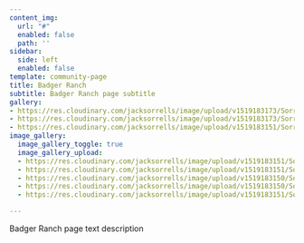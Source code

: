 ```yaml
---
content_img:
  url: "#"
  enabled: false
  path: ''
sidebar:
  side: left
  enabled: false
template: community-page
title: Badger Ranch
subtitle: Badger Ranch page subtitle
gallery:
- https://res.cloudinary.com/jacksorrells/image/upload/v1519183173/SorrellsandCo/badger-ranch-popup/SC_Pool5.jpg
- https://res.cloudinary.com/jacksorrells/image/upload/v1519183173/SorrellsandCo/badger-ranch-popup/SC_Pool12.jpg
- https://res.cloudinary.com/jacksorrells/image/upload/v1519183151/SorrellsandCo/badger-ranch-popup/SC_Badger_Ranch4.jpg
image_gallery:
  image_gallery_toggle: true
  image_gallery_upload:
  - https://res.cloudinary.com/jacksorrells/image/upload/v1519183151/SorrellsandCo/badger-ranch-popup/SC_Badger_Ranch3.jpg
  - https://res.cloudinary.com/jacksorrells/image/upload/v1519183151/SorrellsandCo/badger-ranch-popup/SC_Badger_Ranch12.jpg
  - https://res.cloudinary.com/jacksorrells/image/upload/v1519183150/SorrellsandCo/badger-ranch-popup/SC_Badger_Ranch11.jpg
  - https://res.cloudinary.com/jacksorrells/image/upload/v1519183150/SorrellsandCo/badger-ranch-popup/SC_Badger_Ranch10.jpg
  - https://res.cloudinary.com/jacksorrells/image/upload/v1519183151/SorrellsandCo/badger-ranch-popup/SC_Badger_Ranch1.jpg

---
```

Badger Ranch page text description